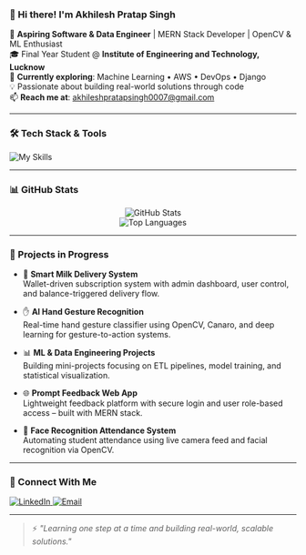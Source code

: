 ### 👋 Hi there! I'm Akhilesh Pratap Singh

🚀 **Aspiring Software & Data Engineer** | MERN Stack Developer | OpenCV & ML Enthusiast  
🎓 Final Year Student @ **Institute of Engineering and Technology, Lucknow**  
🌱 **Currently exploring**: Machine Learning • AWS • DevOps • Django  
💡 Passionate about building real-world solutions through code  
📫 **Reach me at**: akhileshpratapsingh0007@gmail.com  

---

### 🛠️ Tech Stack & Tools

![My Skills](https://skillicons.dev/icons?i=python,cpp,html,css,js,react,nodejs,mongodb,express,tailwind,git,github,linux,tensorflow,opencv)

---

### 📊 GitHub Stats

<div align="center">

![GitHub Stats](https://github-readme-stats.vercel.app/api?username=DreamerAkhilesh&show_icons=true&theme=radical&hide_title=true&hide_border=true)  
![Top Languages](https://github-readme-stats.vercel.app/api/top-langs/?username=DreamerAkhilesh&layout=compact&theme=radical&hide_border=true)

</div>


---

### 🚧 Projects in Progress

- 🥛 **Smart Milk Delivery System**  
  Wallet-driven subscription system with admin dashboard, user control, and balance-triggered delivery flow.

- ✋ **AI Hand Gesture Recognition**  
  Real-time hand gesture classifier using OpenCV, Canaro, and deep learning for gesture-to-action systems.

- 📊 **ML & Data Engineering Projects**  
  Building mini-projects focusing on ETL pipelines, model training, and statistical visualization.

- 🌐 **Prompt Feedback Web App**  
  Lightweight feedback platform with secure login and user role-based access – built with MERN stack.

- 🔐 **Face Recognition Attendance System**  
  Automating student attendance using live camera feed and facial recognition via OpenCV.

---

### 🔗 Connect With Me

<p align="left">
  <a href="https://www.linkedin.com/in/akhilesh-pratap-singh-3b9048296/" target="_blank">
    <img alt="LinkedIn" src="https://img.shields.io/badge/LinkedIn-blue?logo=linkedin&style=flat-square" />
  </a>
  <a href="mailto:akhileshpratapsingh0007@gmail.com">
    <img alt="Email" src="https://img.shields.io/badge/Gmail-D14836?logo=gmail&logoColor=white&style=flat-square" />
  </a>
</p>

---

> ⚡ *"Learning one step at a time and building real-world, scalable solutions."*
